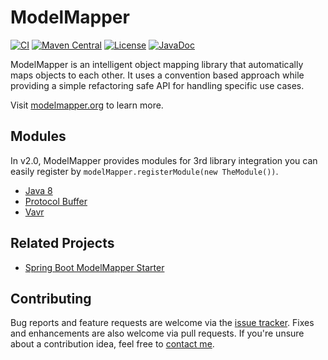 # ModelMapper 
[![CI](https://github.com/modelmapper/modelmapper/actions/workflows/ci.yml/badge.svg)](https://github.com/modelmapper/modelmapper/actions/workflows/ci.yml) 
[![Maven Central](https://maven-badges.herokuapp.com/maven-central/org.modelmapper/modelmapper/badge.svg)](https://maven-badges.herokuapp.com/maven-central/org.modelmapper/modelmapper)
[![License](http://img.shields.io/:license-apache-brightgreen.svg)](http://www.apache.org/licenses/LICENSE-2.0.html)
[![JavaDoc](http://javadoc-badge.appspot.com/org.modelmapper/modelmapper.svg?label=javadoc)](http://modelmapper.org/javadoc/)

ModelMapper is an intelligent object mapping library that automatically maps objects to each other. It uses a convention based approach while providing a simple refactoring safe API for handling specific use cases.

Visit [modelmapper.org](http://modelmapper.org) to learn more.

## Modules

In v2.0, ModelMapper provides modules for 3rd library integration you can easily register by ```modelMapper.registerModule(new TheModule())```.

- [Java 8](https://github.com/chhsiao90/modelmapper-module-java8)
- [Protocol Buffer](https://github.com/modelmapper/modelmapper/tree/master/extensions/protobuf)
- [Vavr](https://github.com/julianps/modelmapper-module-vavr)

## Related Projects

- [Spring Boot ModelMapper Starter](https://github.com/jmnarloch/modelmapper-spring-boot-starter)

## Contributing

Bug reports and feature requests are welcome via the [issue tracker](https://github.com/modelmapper/modelmapper/issues). Fixes and enhancements are also welcome via pull requests. If you're unsure about a contribution idea, feel free to [contact me][me].

[me]: mailto:jhalterman@gmail.com
